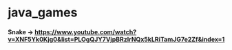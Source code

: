 # java_games

#### Snake -> <https://www.youtube.com/watch?v=XNF5Yk0Kjg0&list=PLOgQJY7VjpBRzlrNQx5kLRiTamJG7e2Zf&index=1>
